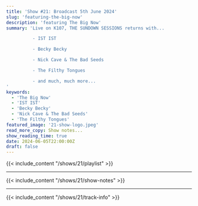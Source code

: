 ```yaml
---
title: 'Show #21: Broadcast 5th June 2024'
slug: 'featuring-the-big-now'
description: 'featuring The Big Now'
summary: 'Live on K107, THE SUNDOWN SESSIONS returns with...

          - IST IST

          - Becky Becky

          - Nick Cave & The Bad Seeds

          - The Filthy Tongues

          - and much, much more...
'
keywords: 
  - 'The Big Now'
  - 'IST IST'
  - 'Becky Becky'
  - 'Nick Cave & The Bad Seeds'
  - 'The Filthy Tongues'
featured_image: '21-show-logo.jpeg'
read_more_copy: Show notes...
show_reading_time: true
date: 2024-06-05T22:00:00Z
draft: false
---
```


{{< include_content "/shows/21/playlist" >}}

---

{{< include_content "/shows/21/show-notes" >}}

---

{{< include_content "/shows/21/track-info" >}}

